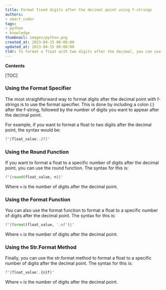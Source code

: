 ```yaml
---
title: Format fixed digits after the decimal point using f-strings
authors:
- smart_coder
tags:
- python
- knowledge
thumbnail: images/python.png
created_at: 2023-04-15 00:00:00
updated_at: 2023-04-15 00:00:00
tldr: To format a float with two digits after the decimal, you can use an f-string such as f`{my\_float.2f}`.
---
```


**Contents**

[TOC]

### Using the Format Specifier

The most straightforward way to format digits after the decimal point with f-strings is to use the format specifier. This is done by including a colon (:) after the f-string, followed by the number of digits you want to appear after the decimal point.

For example, if you want to format a float to two digits after the decimal point, the syntax would be:

```python
f"{float_value:.2f}"
```

### Using the Round Function

If you want to format a float to a specific number of digits after the decimal point, you can use the round function. The syntax for this is:

```python
f"{round(float_value, n)}"
```

Where `n` is the number of digits after the decimal point.

### Using the Format Function

You can also use the format function to format a float to a specific number of digits after the decimal point. The syntax for this is:

```python
f"{format(float_value, '.nf')}"
```

Where `n` is the number of digits after the decimal point.

### Using the Str.Format Method

Finally, you can use the str.format method to format a float to a specific number of digits after the decimal point. The syntax for this is:

```python
f"{float_value:.{n}f}"
```

Where `n` is the number of digits after the decimal point.
